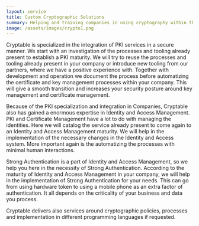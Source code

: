 ```yaml
---
layout: service
title: Custom Cryptographic Solutions
summary: Helping and training companies in using cryptography within their applications
image: /assets/images/crypto1.png
---
```


<p>Cryptable is specialized in the integration of PKI services in a secure manner. We start with an investigation
of the processes and tooling already present to establish a PKI maturity. We will try to reuse the processes
and tooling already present in your company or introduce new tooling from our partners, where we have a
positive experience with. Together with development and operation we document the process before automatizing
the certificate and key management processes within your company. This will give a smooth transition and
increases your security posture around key management and certificate management.</p>
<p>Because of the PKI specialization and integration in Companies,  Cryptable also has gained a enormous
expertise in Identity and Access Management. PKI and Certificate Management have a lot to do with managing
the identities. Here we will catalog the service already present to come again to an Identity and Access
Management maturity. We will help in the implementation of the necessary changes in the Identity and Access
system. More important again is the automatizing the processes with minimal human interactions.
<p>Strong Authentication is a part of Identity and Access Management, so we help you here in the necessity of
Strong Authentication. According to the maturity of Identity and Access Management in your company, we will
help in the implementation of Strong Authentication for your needs. This can go from using hardware token to
using a mobile phone as an extra factor of authentication. It all depends on the criticality of your business
and data you process.</p>
<p>Cryptable delivers also services around cryptographic policies, processes and implementation in different
programming languages if requested.</p>

